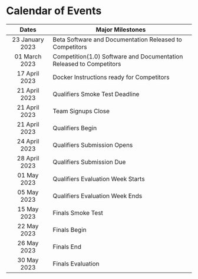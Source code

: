 # Calendar of Events

| Dates | Major Milestones |
|:-------------:| ------------- |
| 23 January 2023 | Beta Software and Documentation Released to Competitors |
| 01 March 2023   | Competition(1.0) Software and Documentation Released to Competitors |
| 17 April 2023   | Docker Instructions ready for Competitors |
| 21 April 2023   | Qualifiers Smoke Test Deadline |
| 21 April 2023   | Team Signups Close |
| 21 April 2023   | Qualifiers Begin |
| 24 April 2023   | Qualifiers Submission Opens |
| 28 April 2023   | Qualifiers Submission Due |
| 01 May 2023     | Qualifiers Evaluation Week Starts |
| 05 May 2023     | Qualifiers Evaluation Week Ends |
| 15 May 2023     | Finals Smoke Test |
| 22 May 2023     | Finals Begin |
| 26 May 2023     | Finals End |
| 30 May 2023     | Finals Evaluation |
